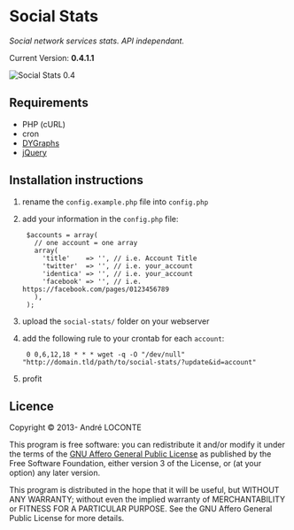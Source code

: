 # Social Stats

_Social network services stats. API independant._

Current Version: **0.4.1.1**

![Social Stats 0.4](http://imgs.be/513361fd-12dc.png)

## Requirements

* PHP (cURL)
* cron
* [DYGraphs](https://github.com/danvk/dygraphs)
* [jQuery](https://github.com/jquery/jquery)

## Installation instructions

1. rename the `config.example.php` file into `config.php`
2. add your information in the `config.php` file:

        $accounts = array(
          // one account = one array
          array(
            'title'    => '', // i.e. Account Title
            'twitter'  => '', // i.e. your_account
            'identica' => '', // i.e. your_account
            'facebook' => '', // i.e. https://facebook.com/pages/0123456789
          ),
        );

3. upload the `social-stats/` folder on your webserver
4. add the following rule to your crontab for each `account`:

        0 0,6,12,18 * * * wget -q -O "/dev/null" "http://domain.tld/path/to/social-stats/?update&id=account"

5. profit

## Licence

Copyright &copy; 2013- André LOCONTE

This program is free software: you can redistribute it and/or modify it under the terms of the [GNU Affero General Public License](https://gnu.org/licenses/agpl.html) as published by the Free Software Foundation, either version 3 of the License, or (at your option) any later version.

This program is distributed in the hope that it will be useful, but WITHOUT ANY WARRANTY; without even the implied warranty of MERCHANTABILITY or FITNESS FOR A PARTICULAR PURPOSE. See the GNU Affero General Public License for more details.